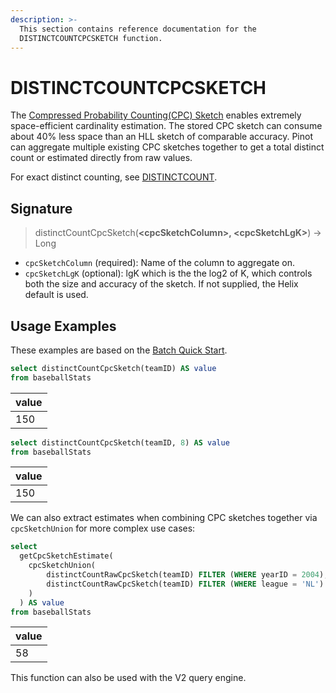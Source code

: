 ```yaml
---
description: >-
  This section contains reference documentation for the
  DISTINCTCOUNTCPCSKETCH function.
---
```


# DISTINCTCOUNTCPCSKETCH

The [Compressed Probability Counting(CPC) Sketch](https://datasketches.apache.org/docs/CPC/CPC.html) enables extremely space-efficient cardinality estimation.  The stored CPC sketch can consume about 40% less space than an HLL sketch of comparable accuracy.  Pinot can aggregate multiple existing CPC sketches together to get a total distinct count or estimated directly from raw values.

For exact distinct counting, see [DISTINCTCOUNT](distinctcount.md).

## Signature

> distinctCountCpcSketch(**\<cpcSketchColumn>, \<cpcSketchLgK>**) -> Long

* `cpcSketchColumn` (required): Name of the column to aggregate on.
* `cpcSketchLgK` (optional): lgK which is the the log2 of K, which controls both the size and accuracy of the sketch.  If not supplied, the Helix default is used.

## Usage Examples

These examples are based on the [Batch Quick Start](../../basics/getting-started/quick-start.md#batch).

```sql
select distinctCountCpcSketch(teamID) AS value
from baseballStats 
```

| value |
| ----- |
| 150   |

```sql
select distinctCountCpcSketch(teamID, 8) AS value
from baseballStats 
```

| value |
| ----- |
| 150   |

We can also extract estimates when combining CPC sketches together via `cpcSketchUnion`  for more complex use cases:

```sql
select
  getCpcSketchEstimate(
    cpcSketchUnion(
	    distinctCountRawCpcSketch(teamID) FILTER (WHERE yearID = 2004),
	    distinctCountRawCpcSketch(teamID) FILTER (WHERE league = 'NL')
    )
  ) AS value
from baseballStats
```

| value |
| ----- |
| 58    |

This function can also be used with the V2 query engine.
